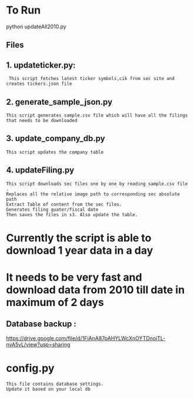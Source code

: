 # To Run
python updateAll2010.py


## Files
## 1. updateticker.py:
     This script fetches latest ticker symbols,cik from sec site and creates tickers.json file


## 2. generate_sample_json.py
    This script generates sample.csv file which will have all the filings that needs to be downloaded

## 3. update_company_db.py
    This script updates the company table


## 4. updateFiling.py
    This script downloads sec files one by one by reading sample.csv file . 
    Replaces all the relative image path to corresponding sec absolute path
    Extract Table of content from the sec files.
    Generates filing quater/fiscal date
    Then saves the files in s3. Also update the table.


# Currently the script is able to download 1 year data in a day
# It needs to be very fast and download data from 2010 till date in maximum of 2 days 

## Database backup :
https://drive.google.com/file/d/1FjAnA87pAHYLWcXnOYTDnoiTL-nvA5vL/view?usp=sharing


# config.py 
    This file contains database settings.
    Update it based on your local db